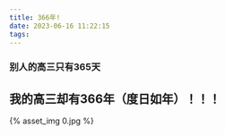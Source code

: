 ```yaml
---
title: 366年!
date: 2023-06-16 11:22:15
tags:
---
```

### 别人的高三只有365天
## 我的高三却有366年（度日如年）！！！
{% asset_img 0.jpg %}